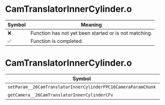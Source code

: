 # CamTranslatorInnerCylinder.o
| Symbol | Meaning 
| ------------- | ------------- 
| :x: | Function has not yet been started or is not matching. 
| :white_check_mark: | Function is completed. 


# CamTranslatorInnerCylinder.o
| Symbol | Decompiled? |
| ------------- | ------------- |
| `setParam__26CamTranslatorInnerCylinderFPC16CameraParamChunk` | :white_check_mark: |
| `getCamera__26CamTranslatorInnerCylinderCFv` | :white_check_mark: |
